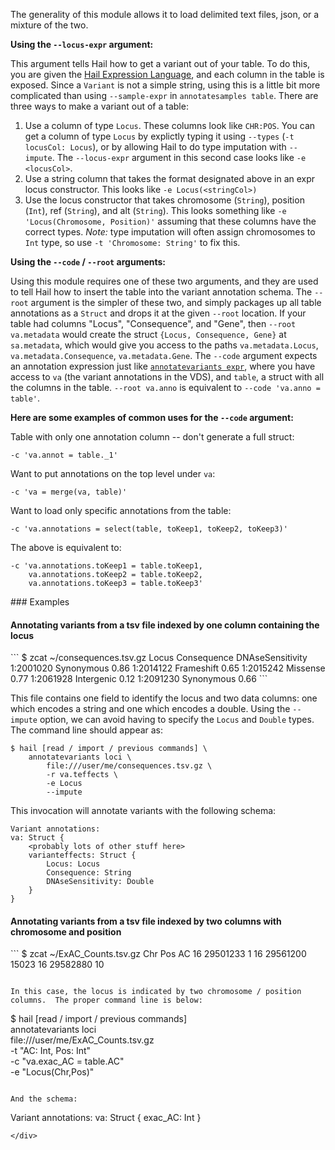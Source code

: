 <div class="cmdhead"></div>

<div class="description"></div>

<div class="synopsis"></div>

<div class="options"></div>

<div class="cmdsubsection">

The generality of this module allows it to load delimited text files, json, or a mixture of the two.  

**Using the `--locus-expr` argument:**

This argument tells Hail how to get a variant out of your table.  To do this, you are given the [Hail Expression Language](#HailExpressionLanguage), and each column in the table is exposed.  Since a `Variant` is not a simple string, using this is a little bit more complicated than using `--sample-expr` in `annotatesamples table`.  There are three ways to make a variant out of a table:
  
  1. Use a column of type `Locus`.  These columns look like `CHR:POS`.  You can get a column of type `Locus` by explictly typing it using `--types` (`-t locusCol: Locus`), or by allowing Hail to do type imputation with `--impute`.  The `--locus-expr` argument in this second case looks like `-e <locusCol>`.  
  2. Use a string column that takes the format designated above in an expr locus constructor.  This looks like `-e Locus(<stringCol>)` 
  3. Use the locus constructor that takes chromosome (`String`), position (`Int`), ref (`String`), and alt (`String`).  This looks something like `-e 'Locus(Chromosome, Position)'` assuming that these columns have the correct types.  _Note:_ type imputation will often assign chromosomes to `Int` type, so use `-t 'Chromosome: String'` to fix this.  
    
**Using the `--code` / `--root` arguments:**

Using this module requires one of these two arguments, and they are used to tell Hail how to insert the table into the variant annotation schema.  The `--root` argument is the simpler of these two, and simply packages up all table annotations as a `Struct` and drops it at the given `--root` location.  If your table had columns "Locus", "Consequence", and "Gene", then `--root va.metadata` would create the struct `{Locus, Consequence, Gene}` at `sa.metadata`, which would give you access to the paths `va.metadata.Locus`, `va.metadata.Consequence`, `va.metadata.Gene`.  The `--code` argument expects an annotation expression just like [`annotatevariants expr`](AnnotateVariantsExpr.md), where you have access to `va` (the variant annotations in the VDS), and `table`, a struct with all the columns in the table.  `--root va.anno` is equivalent to `--code 'va.anno = table'`.

**Here are some examples of common uses for the `--code` argument:**

Table with only one annotation column -- don't generate a full struct:
```
-c 'va.annot = table._1'
```

Want to put annotations on the top level under `va`:
```
-c 'va = merge(va, table)'
```

Want to load only specific annotations from the table:
```
-c 'va.annotations = select(table, toKeep1, toKeep2, toKeep3)'
```

The above is equivalent to:
```
-c 'va.annotations.toKeep1 = table.toKeep1, 
    va.annotations.toKeep2 = table.toKeep2,
    va.annotations.toKeep3 = table.toKeep3'
```
</div>

<div class="cmdsubsection">
### Examples

<h4 class="example">Annotating variants from a tsv file indexed by one column containing the locus</h4>
```
$ zcat ~/consequences.tsv.gz
Locus       Consequence     DNAseSensitivity
1:2001020   Synonymous      0.86
1:2014122   Frameshift      0.65
1:2015242   Missense        0.77
1:2061928   Intergenic      0.12
1:2091230   Synonymous      0.66
```

This file contains one field to identify the locus and two data columns: one which encodes a string and one which encodes a double.  Using the `--impute` option, we can avoid having to specify the `Locus` and `Double` types.  The command line should appear as:

```
$ hail [read / import / previous commands] \
    annotatevariants loci \
        file:///user/me/consequences.tsv.gz \
        -r va.teffects \
        -e Locus
        --impute
```

This invocation will annotate variants with the following schema:

```
Variant annotations:
va: Struct {
    <probably lots of other stuff here>
    varianteffects: Struct {
        Locus: Locus
        Consequence: String
        DNAseSensitivity: Double
    }
}
```

<h4 class="example">Annotating variants from a tsv file indexed by two columns with chromosome and position</h4>
```
$ zcat ~/ExAC_Counts.tsv.gz
Chr  Pos         AC
16   29501233    1
16   29561200    15023
16   29582880    10

```

In this case, the locus is indicated by two chromosome / position columns.  The proper command line is below:

```
$ hail [read / import / previous commands] \
    annotatevariants loci \
        file:///user/me/ExAC_Counts.tsv.gz \
        -t "AC: Int, Pos: Int" \
        -c "va.exac_AC = table.AC" \
        -e "Locus(Chr,Pos)"
```

And the schema:

```
Variant annotations:
va: Struct {
    <probably lots of other stuff here>
    exac_AC: Int
}
```
</div>